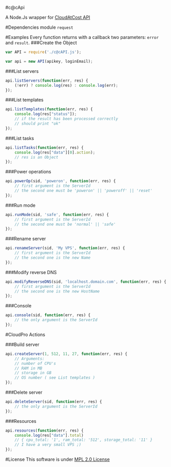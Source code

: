 #c@cApi

A Node.Js wrapper for [CloudAtCost API](https://github.com/cloudatcost/api) 

#Dependencies
module `request`

#Examples
Every function returns with a callback two parameters: `error` and `result`.
###Create the Object

```js
var API = require('./c@cAPI.js');

var api = new API(apikey, loginEmail);
```

###List servers

```js
api.listServers(function(err, res) {
    (!err) ? console.log(res) : console.log(err);
});

```

###List templates

```js
api.listTemplates(function(err, res) {
    console.log(res["status"]);
    // if the result has been processed correctly
    // should print "ok"
});

```

###List tasks

```js
api.listTasks(function(err, res) {
    console.log(res["data"][0].action);
    // res is an Object
});

```

###Power operations

```js
api.powerOp(sid, 'poweron', function(err, res) {
    // first argument is the ServerId
    // the second one must be 'poweron' || 'poweroff' || 'reset'
});
```

###Run mode

```js
api.runMode(sid, 'safe', function(err, res) {
    // first argument is the ServerId
    // the second one must be 'normal' || 'safe'
});
```

###Rename server

```js
api.renameServer(sid, 'My VPS', function(err, res) {
    // first argument is the ServerId
    // the second one is the new Name
});
```

###Modify reverse DNS

```js
api.modifyReverseDNS(sid, 'localhost.domain.com', function(err, res) {
    // first argument is the ServerId
    // the second one is the new HostName
});
```

###Console

```js
api.console(sid, function(err, res) {
    // the only argument is the ServerId
});
```
#CloudPro Actions

###Build server

```js
api.createServer(1, 512, 11, 27, function(err, res) {
    // Arguments:
    // number of CPU's
    // RAM in MB
    // storage in GB
    // OS number ( see List templates )
});
```

###Delete server

```js
api.deleteServer(sid, function(err, res) {
    // the only argument is the ServerId
});
```

###Resources

```js
api.resources(function(err, res) {
    console.log(res["data"].total)
    // { cpu_total: '1', ram_total: '512', storage_total: '11' }
    // I have a very small VPS ;)
});

```


#License
This software is under [MPL 2.0 License](http://opensource.org/licenses/MPL-2.0) 